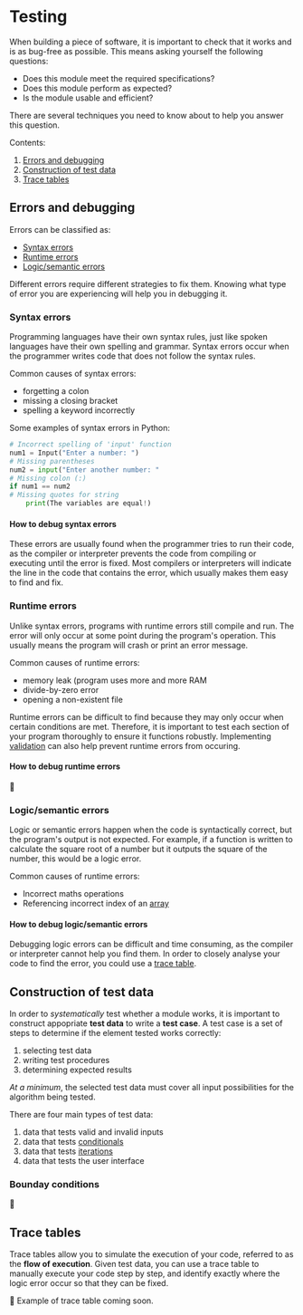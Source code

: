 # Testing

When building a piece of software, it is important to check that it works and is as bug-free as possible. This means asking yourself the following questions:

* Does this module meet the required specifications?
* Does this module perform as expected?
* Is the module usable and efficient?

There are several techniques you need to know about to help you answer this question.

Contents:

1. [Errors and debugging](#errors-and-debugging)
1. [Construction of test data](#construction-of-test-data)
1. [Trace tables](#trace-tables)

## Errors and debugging

Errors can be classified as:

* [Syntax errors](#syntax-errors)
* [Runtime errors](#runtime-errors)
* [Logic/semantic errors](#logicsemantic-errors)

Different errors require different strategies to fix them. Knowing what type of error you are experiencing will help you in debugging it.

### Syntax errors

Programming languages have their own syntax rules, just like spoken languages have their own spelling and grammar. Syntax errors occur when the programmer writes code that does not follow the syntax rules.

Common causes of syntax errors:

* forgetting a colon
* missing a closing bracket
* spelling a keyword incorrectly

Some examples of syntax errors in Python:

```python
# Incorrect spelling of 'input' function
num1 = Input("Enter a number: ")
# Missing parentheses
num2 = input("Enter another number: "
# Missing colon (:)
if num1 == num2
# Missing quotes for string
    print(The variables are equal!)
```

#### How to debug syntax errors

These errors are usually found when the programmer tries to run their code, as the compiler or interpreter prevents the code from compiling or executing until the error is fixed. Most compilers or interpreters will indicate the line in the code that contains the error, which usually makes them easy to find and fix.

### Runtime errors

Unlike syntax errors, programs with runtime errors still compile and run. The error will only occur at some point during the program's operation. This usually means the program will crash or print an error message.

Common causes of runtime errors:

* memory leak (program uses more and more RAM
* divide-by-zero error
* opening a non-existent file

Runtime errors can be difficult to find because they may only occur when certain conditions are met. Therefore, it is important to test each section of your program thoroughly to ensure it functions robustly. Implementing [validation](kk3112.md) can also help prevent runtime errors from occuring.

#### How to debug runtime errors

🚧

### Logic/semantic errors

Logic or semantic errors happen when the code is syntactically correct, but the program's output is not expected. For example, if a function is written to calculate the square root of a number but it outputs the square of the number, this would be a logic error.

Common causes of runtime errors:

* Incorrect maths operations
* Referencing incorrect index of an [array](kk312.md#one-dimensional-arrays)

#### How to debug logic/semantic errors

Debugging logic errors can be difficult and time consuming, as the compiler or interpreter cannot help you find them. In order to closely analyse your code to find the error, you could use a [trace table](#trace-tables).

## Construction of test data

In order to _systematically_ test whether a module works, it is important to construct appopriate **test data** to write a **test case**. A test case is a set of steps to determine if the element tested works correctly:

1. selecting test data
1. writing test procedures
1. determining expected results

_At a minimum_, the selected test data must cover all input possibilities for the algorithm being tested.

There are four main types of test data:

1. data that tests valid and invalid inputs
1. data that tests [conditionals](kk319.md#conditionals)
1. data that tests [iterations](kk319.md#interations)
1. data that tests the user interface

### Bounday conditions

🚧

## Trace tables

Trace tables allow you to simulate the execution of your code, referred to as the **flow of execution**. Given test data, you can use a trace table to manually execute your code step by step, and identify exactly where the logic error occur so that they can be fixed.

🚧 Example of trace table coming soon.